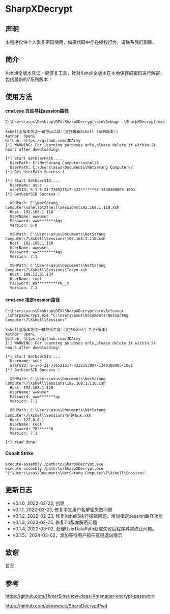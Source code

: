 # SharpXDecrypt

## 声明

本程序仅供个人恢复密码使用，如果代码中存在侵权行为，请联系我们删除。



## 简介

Xshell全版本凭证一键恢复工具，针对Xshell全版本在本地保存的密码进行解密，包括最新的7系列版本！



## 使用方法

#### cmd.exe 自动寻找session路径

```
C:\Users\asus\Desktop\DEV\SharpXDecrypt\bin\Debug> .\SharpXDecrypt.exe

Xshell全版本凭证一键导出工具!(支持最新Xshell 7系列版本!)
Author: 0pen1
Github: https://github.com/JDArmy
[!] WARNING: For learning purposes only,please delete it within 24 hours after downloading!

[*] Start GetUserPath....
  UserPath: E:\NetSarang Computer\xshell6
  UserPath: C:\Users\asus\Documents\NetSarang Computer\7
[*] Get UserPath Success !

[*] Start GetUserSID....
  Username: asus
  userSID: S-1-5-21-736521517-423******97-1340300005-1001
[*] GetUserSID Success !

  XSHPath: E:\NetSarang Computer\xshell6\Xshell\Sessions\192.168.1.110.xsh
  Host: 192.168.1.110
  UserName: wwwuser
  Password: www*******Aqx
  Version: 6.0

  XSHPath: C:\Users\asus\Documents\NetSarang Computer\7\Xshell\Sessions\192.168.1.110.xsh
  Host: 192.168.1.110
  UserName: wwwuser
  Password: ww********Aqx
  Version: 7.1

  XSHPath: C:\Users\asus\Documents\NetSarang Computer\7\Xshell\Sessions\Tokyo.xsh
  Host: 198.13.51.134
  UserName: root
  Password: W8*********PN__%
  Version: 7.1
```

#### cmd.exe 指定session路径

```
C:\Users\asus\Desktop\DEV\SharpXDecrypt\bin\Release> .\SharpXDecrypt.exe "C:\Users\asus\Documents\NetSarang Computer\7\Xshell\Sessions"

Xshell全版本凭证一键导出工具!(支持Xshell 7.0+版本)
Author: 0pen1
Github: https://github.com/JDArmy
[!] WARNING: For learning purposes only,please delete it within 24 hours after downloading!

[*] Start GetUserSID....
  Username: asus
  userSID: S-1-5-21-736521517-4232353097-1340300005-1001
[*] GetUserSID Success !

  XSHPath: C:\Users\asus\Documents\NetSarang Computer\7\Xshell\Sessions\192.168.1.110.xsh
  Host: 192.168.1.110
  UserName: wwwuser
  Password: www*******qx
  Version: 7.1

  XSHPath: C:\Users\asus\Documents\NetSarang Computer\7\Xshell\Sessions\新建会话.xsh
  Host: 127.0.0.1
  UserName: root
  Password: 78******6
  Version: 7.1

[*] read done!
```


#### Cobalt Strike

```
execute-assembly /path/to/SharpXDecrypt.exe
execute-assembly /path/to/SharpXDecrypt.exe  "C:\Users\asus\Documents\NetSarang Computer\7\Xshell\Sessions"
```



## 更新日志 

- v0.1.0, 2022-02-22, 创建
- v0.1.1, 2022-02-23, 修复中文用户名解密失败问题
- v0.1.2, 2022-02-23, 修复Xshell5执行报错问题，增加指定session路径功能
- v0.1.3, 2022-02-25, 修复7.0版本解密问题
- v0.1.4, 2022-03-02, 处理UserDataPath获取失败后程序异常终止问题。
- v0.1.5，2024-03-02，添加等待用户按任意键退出提示



## 致谢

暂无



## 参考

https://github.com/HyperSine/how-does-Xmanager-encrypt-password

https://github.com/uknowsec/SharpDecryptPwd


